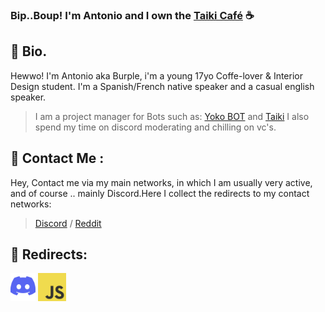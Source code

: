 ### Bip..Boup! I'm Antonio and I own the [Taiki Café](https://discord.gg/taiki) ☕️

## 🌱 **Bio.**
Hewwo! I'm Antonio aka Burple, i'm a young 17yo Coffe-lover & Interior Design student. I'm a Spanish/French native speaker and a casual english speaker.
> I am a project manager for Bots such as: [Yoko BOT](https://invite.com) and [Taiki](https://https://discord.com/oauth2/authorize?client_id=860344927849152513&scope=bot&permissions=8) I also spend my time on discord moderating and chilling on vc's.

## 🌻 **Contact Me :**
Hey, Contact me via my main networks, in which I am usually very active, and of course .. mainly Discord.Here I collect the redirects to my contact networks:
> [Discord](https://discord.gg/taiki) /  [Reddit](https://www.reddit.com/user/BurpleMocha/)

## 🌿 **Redirects:**
[<img src="./assets/DLogo.png" alt="DISCORD-LOGO" height="45" wight="45" />](https://discord.com/)
[<img src="./assets/JavaScript.jpg" alt="JS-LOGO" height="45" wight="45" />](https://www.javascript.com/)

